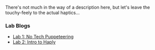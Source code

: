 There's not much in the way of a description here, but let's leave the touchy-feely to the actual haptics...

### Lab Blogs
- [Lab 1: No Tech Puppeteering](labs/Lab1.md)
- [Lab 2: Intro to Haply](labs/Lab2.md)
